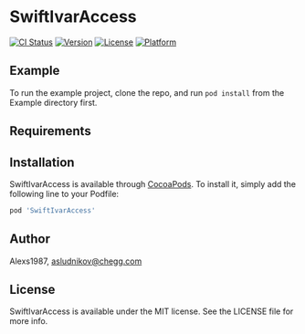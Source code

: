 # SwiftIvarAccess

[![CI Status](http://img.shields.io/travis/Alexs1987/SwiftIvarAccess.svg?style=flat)](https://travis-ci.org/Alexs1987/SwiftIvarAccess)
[![Version](https://img.shields.io/cocoapods/v/SwiftIvarAccess.svg?style=flat)](http://cocoapods.org/pods/SwiftIvarAccess)
[![License](https://img.shields.io/cocoapods/l/SwiftIvarAccess.svg?style=flat)](http://cocoapods.org/pods/SwiftIvarAccess)
[![Platform](https://img.shields.io/cocoapods/p/SwiftIvarAccess.svg?style=flat)](http://cocoapods.org/pods/SwiftIvarAccess)

## Example

To run the example project, clone the repo, and run `pod install` from the Example directory first.

## Requirements

## Installation

SwiftIvarAccess is available through [CocoaPods](http://cocoapods.org). To install
it, simply add the following line to your Podfile:

```ruby
pod 'SwiftIvarAccess'
```

## Author

Alexs1987, asludnikov@chegg.com

## License

SwiftIvarAccess is available under the MIT license. See the LICENSE file for more info.
